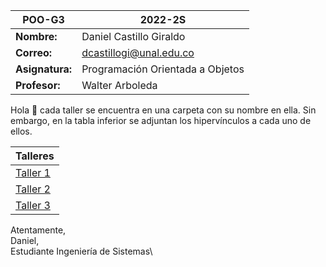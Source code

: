 
| POO-G3 | 2022-2S |
| --- | --- |
| **Nombre:** | Daniel Castillo Giraldo  |
| **Correo:** | dcastillogi@unal.edu.co |
| **Asignatura:** | Programación Orientada a Objetos |
| **Profesor:** | Walter Arboleda |

Hola 👋 cada taller se encuentra en una carpeta con su nombre en ella. Sin embargo, en la tabla inferior se adjuntan los hipervínculos a cada uno de ellos.

| Talleres |
| --- |
| [Taller 1](https://github.com/danielcgiraldo/POO_Talleres) |
| [Taller 2](https://github.com/danielcgiraldo/POO_Talleres) |
| [Taller 3](https://github.com/danielcgiraldo/POO_Talleres) |

Atentamente,\
Daniel,\
Estudiante Ingeniería de Sistemas\